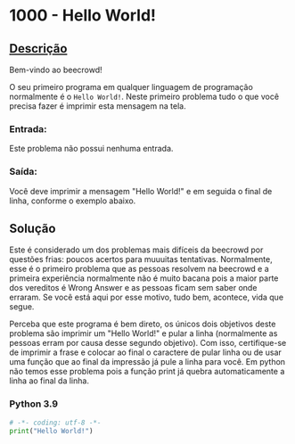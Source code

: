 # 1000 - Hello World!

## [Descrição](https://www.beecrowd.com.br/judge/pt/problems/view/1000)

Bem-vindo ao beecrowd!

O seu primeiro programa em qualquer linguagem de programação normalmente é o `Hello World!`. Neste primeiro problema tudo o que você precisa fazer é imprimir esta mensagem na tela.

### Entrada:
Este problema não possui nenhuma entrada.

### Saída:
Você deve imprimir a mensagem "Hello World!" e em seguida o final de linha, conforme o exemplo abaixo.

## Solução

Este é considerado um dos problemas mais difíceis da beecrowd por questões frias: poucos acertos para muuuitas tentativas. Normalmente, esse é o primeiro problema que as pessoas resolvem na beecrowd e a primeira experiência normalmente não é muito bacana pois a maior parte dos vereditos é Wrong Answer e as pessoas ficam sem saber onde erraram. Se você está aqui por esse motivo, tudo bem, acontece, vida que segue.

Perceba que este programa é bem direto, os únicos dois objetivos deste problema são imprimir um "Hello World!" e pular a linha (normalmente as pessoas erram por causa desse segundo objetivo). Com isso, certifique-se de imprimir a frase e colocar ao final o caractere de pular linha ou de usar uma função que ao final da impressão já pule a linha para você. Em python não temos esse problema pois a função print já quebra automaticamente a linha ao final da linha.

### Python 3.9
```python
# -*- coding: utf-8 -*-
print("Hello World!")
```
